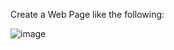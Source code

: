 Create a Web Page like the following:

![image](https://github.com/nsinorov/SoftUniMainPath/assets/45227327/ea40f90f-7a8e-4950-b629-06ac075d174d)


